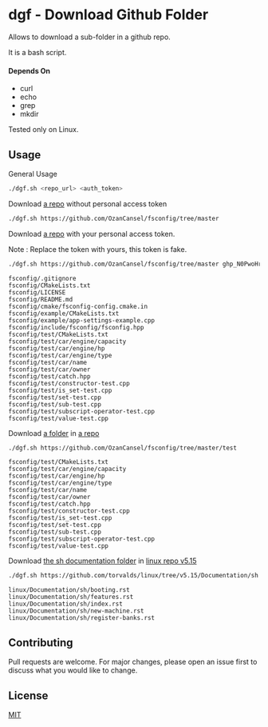 # dgf - Download Github Folder
Allows to download a sub-folder in a github repo.

It is a bash script.

#### Depends On
- curl
- echo
- grep
- mkdir

Tested only on Linux.

## Usage

General Usage
```sh
./dgf.sh <repo_url> <auth_token>
```

Download [a repo](https://github.com/OzanCansel/fsconfig) without personal access token
```sh
./dgf.sh https://github.com/OzanCansel/fsconfig/tree/master
```

Download [a repo](https://github.com/OzanCansel/fsconfig) with your personal access token.

Note : Replace the token with yours, this token is fake.
```sh
./dgf.sh https://github.com/OzanCansel/fsconfig/tree/master ghp_N0PwoHr4yvYy21Cu5gscSdjImcGGtrauQcuy
```

```
fsconfig/.gitignore
fsconfig/CMakeLists.txt
fsconfig/LICENSE
fsconfig/README.md
fsconfig/cmake/fsconfig-config.cmake.in
fsconfig/example/CMakeLists.txt
fsconfig/example/app-settings-example.cpp
fsconfig/include/fsconfig/fsconfig.hpp
fsconfig/test/CMakeLists.txt
fsconfig/test/car/engine/capacity
fsconfig/test/car/engine/hp
fsconfig/test/car/engine/type
fsconfig/test/car/name
fsconfig/test/car/owner
fsconfig/test/catch.hpp
fsconfig/test/constructor-test.cpp
fsconfig/test/is_set-test.cpp
fsconfig/test/set-test.cpp
fsconfig/test/sub-test.cpp
fsconfig/test/subscript-operator-test.cpp
fsconfig/test/value-test.cpp
```

Download [a folder](https://github.com/OzanCansel/fsconfig/tree/master/test) in [a repo](https://github.com/OzanCansel/fsconfig)
```sh
./dgf.sh https://github.com/OzanCansel/fsconfig/tree/master/test
```

```
fsconfig/test/CMakeLists.txt
fsconfig/test/car/engine/capacity
fsconfig/test/car/engine/hp
fsconfig/test/car/engine/type
fsconfig/test/car/name
fsconfig/test/car/owner
fsconfig/test/catch.hpp
fsconfig/test/constructor-test.cpp
fsconfig/test/is_set-test.cpp
fsconfig/test/set-test.cpp
fsconfig/test/sub-test.cpp
fsconfig/test/subscript-operator-test.cpp
fsconfig/test/value-test.cpp
```

Download [the sh documentation folder](https://github.com/torvalds/linux/tree/v5.15/Documentation/sh) in [linux repo v5.15](https://github.com/torvalds/linux/tree/v5.15)
```sh
./dgf.sh https://github.com/torvalds/linux/tree/v5.15/Documentation/sh 
```
```
linux/Documentation/sh/booting.rst
linux/Documentation/sh/features.rst
linux/Documentation/sh/index.rst
linux/Documentation/sh/new-machine.rst
linux/Documentation/sh/register-banks.rst
```
## Contributing
Pull requests are welcome. For major changes, please open an issue first to discuss what you would like to change.

## License
[MIT](https://raw.githubusercontent.com/OzanCansel/download-github-folder/master/LICENSE)
